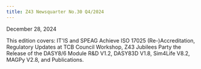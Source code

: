 ```yaml
---
title: Z43 Newsquarter No.30 Q4/2024
---
```

December 28, 2024

This edition covers: IT'IS and SPEAG Achieve ISO 17025 (Re-)Accreditation, Regulatory Updates at TCB Council Workshop, Z43 Jubilees Party 
the Release of the DASY8/6 Module R&D V1.2, DASY83D V1.8, Sim4Life V8.2, MAGPy V2.8, and Publications.
